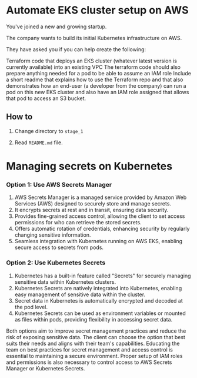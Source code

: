 # Automate EKS cluster setup on AWS


You've joined a new and growing startup.

The company wants to build its initial Kubernetes infrastructure on AWS.

They have asked you if you can help create the following:

Terraform code that deploys an EKS cluster (whatever latest version is currently available) into an existing VPC
The terraform code should also prepare anything needed for a pod to be able to assume an IAM role
Include a short readme that explains how to use the Terraform repo and that also demonstrates how an end-user (a developer from the company) can run a pod on this new EKS cluster and also have an IAM role assigned that allows that pod to access an S3 bucket.

## How to

1. Change directory to `stage_1`

2. Read `README.md` file.

# Managing secrets on Kubernetes

### Option 1: Use AWS Secrets Manager

1. AWS Secrets Manager is a managed service provided by Amazon Web Services (AWS) designed to securely store and manage secrets.
2. It encrypts secrets at rest and in transit, ensuring data security.
3. Provides fine-grained access control, allowing the client to set access permissions for who can retrieve the stored secrets.
4. Offers automatic rotation of credentials, enhancing security by regularly changing sensitive information.
5. Seamless integration with Kubernetes running on AWS EKS, enabling secure access to secrets from pods.

### Option 2: Use Kubernetes Secrets

1. Kubernetes has a built-in feature called "Secrets" for securely managing sensitive data within Kubernetes clusters.
2. Kubernetes Secrets are natively integrated into Kubernetes, enabling easy management of sensitive data within the cluster.
3. Secret data in Kubernetes is automatically encrypted and decoded at the pod level.
4. Kubernetes Secrets can be used as environment variables or mounted as files within pods, providing flexibility in accessing secret data.

Both options aim to improve secret management practices and reduce the risk of exposing sensitive data. The client can choose the option that best suits their needs and aligns with their team's capabilities. Educating the team on best practices for secret management and access control is essential to maintaining a secure environment. Proper setup of IAM roles and permissions is also necessary to control access to AWS Secrets Manager or Kubernetes Secrets.